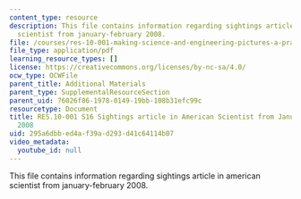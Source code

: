 ```yaml
---
content_type: resource
description: This file contains information regarding sightings article in american
  scientist from january-february 2008.
file: /courses/res-10-001-making-science-and-engineering-pictures-a-practical-guide-to-presenting-your-work-spring-2016/295a6dbbed4af39ad293d41c64114b07_MITRES_10_001S16_JanFeb08.pdf
file_type: application/pdf
learning_resource_types: []
license: https://creativecommons.org/licenses/by-nc-sa/4.0/
ocw_type: OCWFile
parent_title: Additional Materials
parent_type: SupplementalResourceSection
parent_uid: 76026f86-1978-0149-19bb-108b31efc99c
resourcetype: Document
title: RES.10-001 S16 Sightings article in American Scientist from January-February
  2008
uid: 295a6dbb-ed4a-f39a-d293-d41c64114b07
video_metadata:
  youtube_id: null
---
```

This file contains information regarding sightings article in american scientist from january-february 2008.